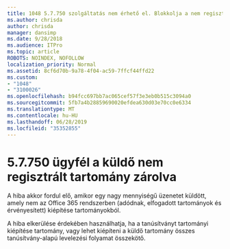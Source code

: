 ```yaml
---
title: 1048 5.7.750 szolgáltatás nem érhető el. Blokkolja a nem regisztrált tartományokból küldött ügyfél
ms.author: chrisda
author: chrisda
manager: dansimp
ms.date: 9/28/2018
ms.audience: ITPro
ms.topic: article
ROBOTS: NOINDEX, NOFOLLOW
localization_priority: Normal
ms.assetid: 8cf6d70b-9a78-4f04-ac59-7ffcf44ffd22
ms.custom:
- "1048"
- "3100026"
ms.openlocfilehash: b94fcc697bb7ac065cef57f3e3eb0b515c3094a0
ms.sourcegitcommit: 5fb7a4b28859690020efdea630d03e70cc0e6334
ms.translationtype: MT
ms.contentlocale: hu-HU
ms.lasthandoff: 06/28/2019
ms.locfileid: "35352855"
---
```

# <a name="57750-client-blocked-from-sending-from-unregistered-domain"></a>5.7.750 ügyfél a küldő nem regisztrált tartomány zárolva

A hiba akkor fordul elő, amikor egy nagy mennyiségű üzenetet küldött, amely nem az Office 365 rendszerben (adódnak, elfogadott tartományok és érvényesített) kiépítése tartományokból.

A hiba elkerülése érdekében használhatja, ha a tanúsítványt tartományi kiépítése tartomány, vagy lehet kiépíteni a küldő tartomány összes tanúsítvány-alapú levelezési folyamat összekötő.
